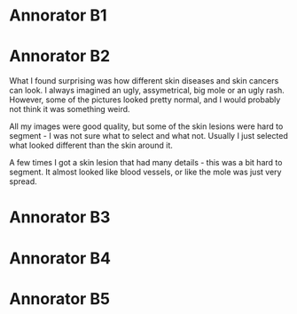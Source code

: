 # Annorator B1

# Annorator B2

What I found surprising was how different skin diseases and skin cancers can look. I always imagined an ugly, assymetrical, big mole or an ugly rash. However, some of the pictures looked pretty normal, and I would probably not think it was something weird.

All my images were good quality, but some of the skin lesions were hard to segment - I was not sure what to select and what not. Usually I just selected what looked different than the skin around it. 

A few times I got a skin lesion that had many details - this was a bit hard to segment. It almost looked like blood vessels, or like the mole was just very spread.

# Annorator B3

# Annorator B4

# Annorator B5